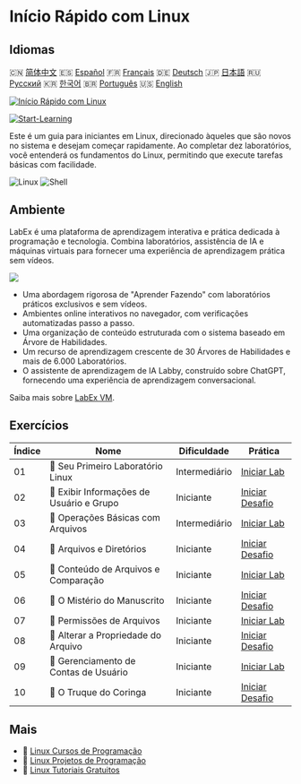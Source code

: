 # Início Rápido com Linux

## Idiomas

🇨🇳 [简体中文](README_zh.md) 🇪🇸 [Español](README_es.md) 🇫🇷 [Français](README_fr.md) 🇩🇪 [Deutsch](README_de.md) 🇯🇵 [日本語](README_ja.md) 🇷🇺 [Русский](README_ru.md) 🇰🇷 [한국어](README_ko.md) 🇧🇷 [Português](README_pt.md) 🇺🇸 [English](README.md) 

[![Início Rápido com Linux](https://cover-creator.labex.io/quick-start-with-linux.png?lang=pt)](https://labex.io/pt/courses/quick-start-with-linux)

[![Start-Learning](https://img.shields.io/badge/Start-Learning-whitesmoke?style=for-the-badge)](https://labex.io/pt/courses/quick-start-with-linux)

Este é um guia para iniciantes em Linux, direcionado àqueles que são novos no sistema e desejam começar rapidamente. Ao completar dez laboratórios, você entenderá os fundamentos do Linux, permitindo que execute tarefas básicas com facilidade.

![Linux](https://img.shields.io/badge/Linux-whitesmoke?style=for-the-badge&logo=linux)
![Shell](https://img.shields.io/badge/Shell-whitesmoke?style=for-the-badge&logo=shell)


## Ambiente

LabEx é uma plataforma de aprendizagem interativa e prática dedicada à programação e tecnologia. Combina laboratórios, assistência de IA e máquinas virtuais para fornecer uma experiência de aprendizagem prática sem vídeos.

![](https://tutorial-screenshot.getvm.io/images/vm-1725247253.png)

- Uma abordagem rigorosa de "Aprender Fazendo" com laboratórios práticos exclusivos e sem vídeos.
- Ambientes online interativos no navegador, com verificações automatizadas passo a passo.
- Uma organização de conteúdo estruturada com o sistema baseado em Árvore de Habilidades.
- Um recurso de aprendizagem crescente de 30 Árvores de Habilidades e mais de 6.000 Laboratórios.
- O assistente de aprendizagem de IA Labby, construído sobre ChatGPT, fornecendo uma experiência de aprendizagem conversacional.

Saiba mais sobre [LabEx VM](https://support.labex.io/using-labex/virtual-machine).

## Exercícios

|   Índice | Nome                                     | Dificuldade   | Prática                                                                                                                   |
|----------|------------------------------------------|---------------|---------------------------------------------------------------------------------------------------------------------------|
|       01 | 📖 Seu Primeiro Laboratório Linux        | Intermediário | <a target='_blank' href='https://labex.io/pt/tutorials/linux-your-first-linux-lab-270253'>Iniciar Lab</a>                 |
|       02 | 🎯 Exibir Informações de Usuário e Grupo | Iniciante     | <a target='_blank' href='https://labex.io/pt/tutorials/linux-display-user-and-group-information-8718'>Iniciar Desafio</a> |
|       03 | 📖 Operações Básicas com Arquivos        | Intermediário | <a target='_blank' href='https://labex.io/pt/tutorials/linux-basic-files-operations-270248'>Iniciar Lab</a>               |
|       04 | 🎯 Arquivos e Diretórios                 | Iniciante     | <a target='_blank' href='https://labex.io/pt/tutorials/linux-files-and-directories-270246'>Iniciar Desafio</a>            |
|       05 | 📖 Conteúdo de Arquivos e Comparação     | Iniciante     | <a target='_blank' href='https://labex.io/pt/tutorials/linux-file-contents-and-comparing-270251'>Iniciar Lab</a>          |
|       06 | 🎯 O Mistério do Manuscrito              | Iniciante     | <a target='_blank' href='https://labex.io/pt/tutorials/linux-the-manuscript-mystery-384742'>Iniciar Desafio</a>           |
|       07 | 📖 Permissões de Arquivos                | Iniciante     | <a target='_blank' href='https://labex.io/pt/tutorials/linux-permissions-of-files-270252'>Iniciar Lab</a>                 |
|       08 | 🎯 Alterar a Propriedade do Arquivo      | Iniciante     | <a target='_blank' href='https://labex.io/pt/tutorials/shell-change-file-ownership-270254'>Iniciar Desafio</a>            |
|       09 | 📖 Gerenciamento de Contas de Usuário    | Iniciante     | <a target='_blank' href='https://labex.io/pt/tutorials/linux-user-account-management-49'>Iniciar Lab</a>                  |
|       10 | 🎯 O Truque do Coringa                   | Iniciante     | <a target='_blank' href='https://labex.io/pt/tutorials/linux-the-joker-s-trick-270247'>Iniciar Desafio</a>                |

## Mais

- 🔗 [Linux Cursos de Programação](https://github.com/labex-labs/awesome-programming-courses)
- 🔗 [Linux Projetos de Programação](https://github.com/labex-labs/awesome-programming-projects)
- 🔗 [Linux Tutoriais Gratuitos](https://github.com/labex-labs/linux-free-tutorials)

